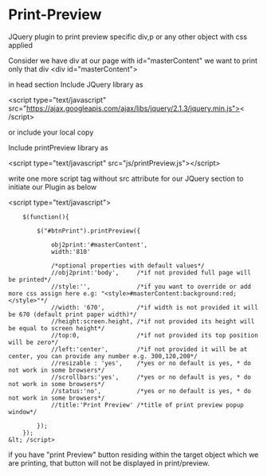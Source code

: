 # Print-Preview
JQuery plugin to print preview specific div,p or any other object with css applied

Consider we have div at our page with id="masterContent" we want to print only that div
 &lt;div id="masterContent"> 
 
 in head section
Include JQuery library as 

&lt;script type="text/javascript" src="https://ajax.googleapis.com/ajax/libs/jquery/2.1.3/jquery.min.js">&lt; /script>

or include your local copy

Include printPreview library as 

&lt;script type="text/javascript" src="js/printPreview.js">&lt;/script>

write one more script tag without src attribute for our JQuery section to initiate our Plugin as below 

&lt;script type="text/javascript">

        $(function(){
        
            $("#btnPrint").printPreview({
            
                obj2print:'#masterContent',
                width:'810'
                
                /*optional properties with default values*/
                //obj2print:'body',     /*if not provided full page will be printed*/
                //style:'',             /*if you want to override or add more css assign here e.g: "<style>#masterContent:background:red;</style>"*/
                //width: '670',         /*if width is not provided it will be 670 (default print paper width)*/
                //height:screen.height, /*if not provided its height will be equal to screen height*/
                //top:0,                /*if not provided its top position will be zero*/
                //left:'center',        /*if not provided it will be at center, you can provide any number e.g. 300,120,200*/
                //resizable : 'yes',    /*yes or no default is yes, * do not work in some browsers*/
                //scrollbars:'yes',     /*yes or no default is yes, * do not work in some browsers*/
                //status:'no',          /*yes or no default is yes, * do not work in some browsers*/
                //title:'Print Preview' /*title of print preview popup window*/
                
            });
        });
    &lt; /script>
    
if you have "print Preview" button residing within the target object which we are printing, that button will not be displayed in print/preview.
